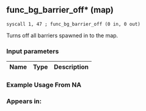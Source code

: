 ## func_bg_barrier_off* (map)

`syscall 1, 47 ; func_bg_barrier_off (0 in, 0 out)`

Turns off all barriers spawned in to the map.

### Input parameters
| Name | Type | Description
|------|------|------------


### Example Usage From NA



### Appears in:



